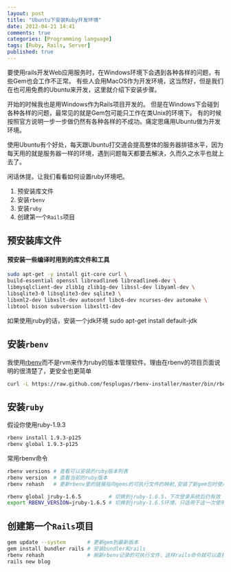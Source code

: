 ```yaml
---
layout: post
title: "Ubuntu下安装Ruby开发环境"
date: 2012-04-21 14:41
comments: true
categories: [Programming language]
tags: [Ruby, Rails, Server]
published: true
---
```


要使用rails开发Web应用服务时，在Windows环境下会遇到各种各样的问题，有些Gem也会工作不正常。
有些人会用MacOS作为开发环境，这当然好，但是我们在也可用免费的Ubuntu来开发，这里就介绍下安装步骤。

<!-- more -->

开始的时候我也是用Windows作为Rails项目开发的。
但是在Windows下会碰到各种各样的问题，最常见的就是Gem包可能只工作在类Unix的环境下。
有的时候按照官方说明一步一步做仍然有各种各样的不成功。痛定思痛用Ubuntu做为开发环境。

使用Ubuntu有个好处，每天跟Ubuntu打交道会提高整体的服务器排错水平，因为每天用的就是服务器一样的环境，遇到问题每天都要去解决，久而久之水平也就上去了。

闲话休提。让我们看看如何设置ruby环境吧。

1. 预安装库文件
2. 安装`rbenv`
3. 安装`ruby`
4. 创建第一个`Rails`项目

## 预安装库文件

#### 预安装一些编译时用到的库文件和工具

```sh
sudo apt-get -y install git-core curl \
build-essential openssl libreadline6 libreadline6-dev \
libmysqlclient-dev zlib1g zlib1g-dev libssl-dev libyaml-dev \
libsqlite3-0 libsqlite3-dev sqlite3 \
libxml2-dev libxslt-dev autoconf libc6-dev ncurses-dev automake \
libtool bison subversion libxslt1-dev
```

如果使用jruby的话，安装一个jdk环境
    sudo apt-get install default-jdk

## 安装`rbenv` 

我使用[rbenv]而不是rvm来作为ruby的版本管理软件。理由在rbenv的项目页面说明的很清楚了，更安全也更简单

[rbenv-installer]: https://github.com/fesplugas/rbenv-installer
[rbenv]: https://github.com/sstephenson/rbenv

```sh
curl -L https://raw.github.com/fesplugas/rbenv-installer/master/bin/rbenv-installer | bash
```

## 安装`ruby`

假设你使用ruby-1.9.3

```sh
rbenv install 1.9.3-p125
rbenv global 1.9.3-p125
```

常用rbenv命令

```sh
rbenv versions # 查看可以安装的ruby版本列表
rbenv version  # 查看当前的ruby版本
rbenv rehash   # 更新rbenv里的链接指向gems的可执行文件的映射,安装了新gem包时使用

rbenv global jruby-1.6.5         # 切换到jruby-1.6.5，下次登录系统后仍有效
export RBENV_VERSION=jruby-1.6.5 # 切换到jruby-1.6.5环境，只适用于这一次使用
```


## 创建第一个`Rails`项目

```sh
gem update --system       # 更新gem到最新版本
gem install bundler rails # 安装bundler和rails
rbenv rehash              # 刷新rbenv记录的可执行文件，这样rails命令就可以直接使用了
rails new blog
```
